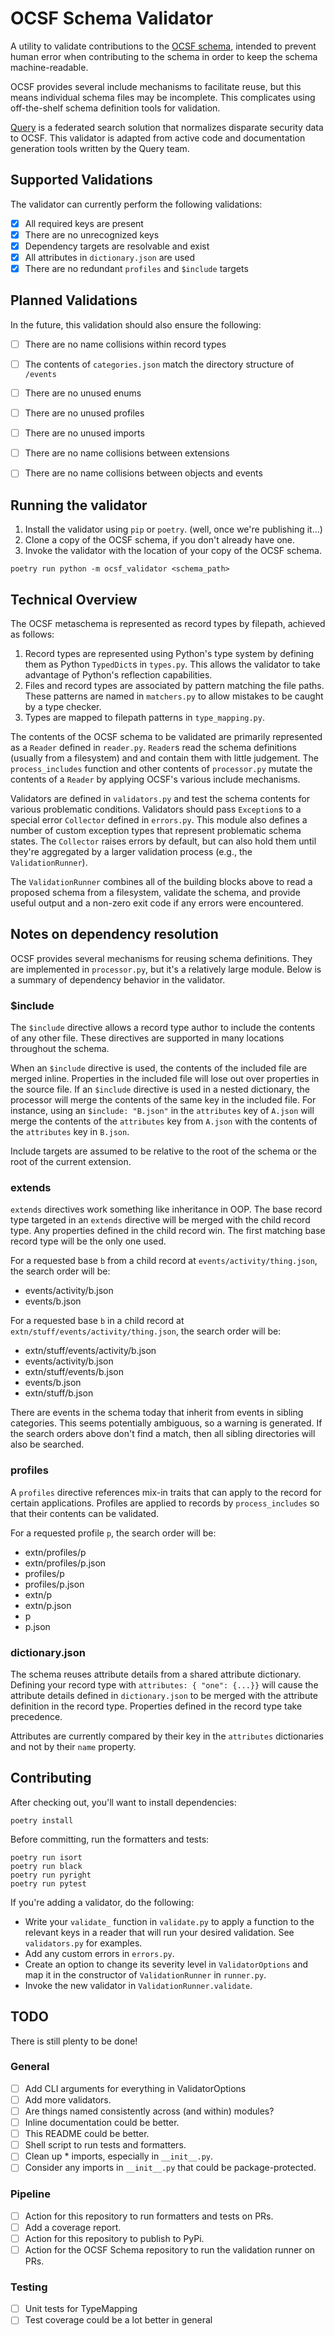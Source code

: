 # OCSF Schema Validator

A utility to validate contributions to the [OCSF
schema](https://github.com/ocsf/ocsf-schema), intended to prevent human error
when contributing to the schema in order to keep the schema machine-readable.

OCSF provides several include mechanisms to facilitate reuse, but this means
individual schema files may be incomplete. This complicates using off-the-shelf
schema definition tools for validation.

[Query](https://www.query.ai) is a federated search solution that normalizes
disparate security data to OCSF. This validator is adapted from active code and
documentation generation tools written by the Query team.


## Supported Validations

The validator can currently perform the following validations:

 - [X] All required keys are present
 - [X] There are no unrecognized keys
 - [X] Dependency targets are resolvable and exist
 - [X] All attributes in `dictionary.json` are used
 - [X] There are no redundant `profiles` and `$include` targets

## Planned Validations

In the future, this validation should also ensure the following:

 - [ ] There are no name collisions within record types
 - [ ] The contents of `categories.json` match the directory structure of `/events`
 - [ ] There are no unused enums
 - [ ] There are no unused profiles
 - [ ] There are no unused imports
 - [ ] There are no name collisions between extensions
 - [ ] There are no name collisions between objects and events


## Running the validator

1. Install the validator using `pip` or `poetry`. (well, once we're publishing it...)
2. Clone a copy of the OCSF schema, if you don't already have one.
3. Invoke the validator with the location of your copy of the OCSF schema.

```
poetry run python -m ocsf_validator <schema_path>
```

## Technical Overview

The OCSF metaschema is represented as record types by filepath, achieved as follows:

 1. Record types are represented using Python's type system by defining them as Python `TypedDict`s in `types.py`. This allows the validator to take advantage of Python's reflection capabilities.
 2. Files and record types are associated by pattern matching the file paths. These patterns are named in `matchers.py` to allow mistakes to be caught by a type checker.
 3. Types are mapped to filepath patterns in `type_mapping.py`.

The contents of the OCSF schema to be validated are primarily represented as a `Reader` defined in `reader.py`. `Reader`s read the schema definitions (usually from a filesystem) and and contain them with little judgement. The `process_includes` function and other contents of `processor.py` mutate the contents of a `Reader` by applying OCSF's various include mechanisms.

Validators are defined in `validators.py` and test the schema contents for various problematic conditions. Validators should pass `Exception`s to a special error `Collector` defined in `errors.py`. This module also defines a number of custom exception types that represent problematic schema states. The `Collector` raises errors by default, but can also hold them until they're aggregated by a larger validation process (e.g., the `ValidationRunner`).

The `ValidationRunner` combines all of the building blocks above to read a proposed schema from a filesystem, validate the schema, and provide useful output and a non-zero exit code if any errors were encountered.


## Notes on dependency resolution

OCSF provides several mechanisms for reusing schema definitions. They are implemented in `processor.py`, but it's a relatively large module. Below is a summary of dependency behavior in the validator.


### $include

The `$include` directive allows a record type author to include the contents of any other file. These directives are supported in many locations throughout the schema.

When an `$include` directive is used, the contents of the included file are merged inline. Properties in the included file will lose out over properties in the source file. If an `$include` directive is used in a nested dictionary, the processor will merge the contents of the same key in the included file. For instance, using an `$include: "B.json"` in the `attributes` key of `A.json` will merge the contents of the `attributes` key from `A.json` with the contents of the `attributes` key in `B.json`.

Include targets are assumed to be relative to the root of the schema or the root of the current extension.


### extends

`extends` directives work something like inheritance in OOP. The base record type targeted in an `extends` directive will be merged with the child record type. Any properties defined in the child record win. The first matching base record type will be the only one used.

For a requested base `b` from a child record at `events/activity/thing.json`, the search order will be:

- events/activity/b.json
- events/b.json

For a requested base `b` in a child record at `extn/stuff/events/activity/thing.json`, the search order will be:

- extn/stuff/events/activity/b.json
- events/activity/b.json
- extn/stuff/events/b.json
- events/b.json
- extn/stuff/b.json

There are events in the schema today that inherit from events in sibling categories. This seems potentially ambiguous, so a warning is generated. If the search orders above don't find a match, then all sibling directories will also be searched.


### profiles

A `profiles` directive references mix-in traits that can apply to the record for certain applications. Profiles are applied to records by `process_includes` so that their contents can be validated.


For a requested profile `p`, the search order will be:

- extn/profiles/p
- extn/profiles/p.json
- profiles/p
- profiles/p.json
- extn/p
- extn/p.json
- p
- p.json


### dictionary.json

The schema reuses attribute details from a shared attribute dictionary. Defining your record type with `attributes: { "one": {...}}` will cause the attribute details defined in `dictionary.json` to be merged with the attribute definition in the record type. Properties defined in the record type take precedence.

Attributes are currently compared by their key in the `attributes` dictionaries and not by their `name` property.


## Contributing

After checking out, you'll want to install dependencies:
```
poetry install
```

Before committing, run the formatters and tests:
```
poetry run isort
poetry run black
poetry run pyright
poetry run pytest
```

If you're adding a validator, do the following:
 - Write your `validate_` function in `validate.py` to apply a function to the relevant keys in a reader that will run your desired validation. See `validators.py` for examples.
 - Add any custom errors in `errors.py`.
 - Create an option to change its severity level in `ValidatorOptions` and map it in the constructor of `ValidationRunner` in `runner.py`.
 - Invoke the new validator in `ValidationRunner.validate`.


## TODO

There is still plenty to be done!

### General

 - [ ] Add CLI arguments for everything in ValidatorOptions
 - [ ] Add more validators.
 - [ ] Are things named consistently across (and within) modules?
 - [ ] Inline documentation could be better.
 - [ ] This README could be better.
 - [ ] Shell script to run tests and formatters.
 - [ ] Clean up * imports, especially in `__init__.py`.
 - [ ] Consider any imports in `__init__.py` that could be package-protected.

### Pipeline

 - [ ] Action for this repository to run formatters and tests on PRs.
 - [ ] Add a coverage report.
 - [ ] Action for this repository to publish to PyPi.
 - [ ] Action for the OCSF Schema repository to run the validation runner on PRs.

### Testing

 - [ ] Unit tests for TypeMapping
 - [ ] Test coverage could be a lot better in general
